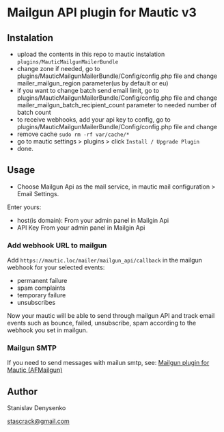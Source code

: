 # Mailgun API plugin for Mautic v3

## Instalation
 - upload the contents in this repo to mautic instalation `plugins/MauticMailgunMailerBundle`
 - change zone if needed, go to plugins/MauticMailgunMailerBundle/Config/config.php file and change mailer_mailgun_region parameter(us by default or eu)
 - if you want to change batch send email limit, go to plugins/MauticMailgunMailerBundle/Config/config.php file and change mailer_mailgun_batch_recipient_count parameter to needed number of batch count
 - to receive webhooks, add your api key to config, go to plugins/MauticMailgunMailerBundle/Config/config.php file and change 
 - remove cache `sudo rm -rf var/cache/*`
 - go to mautic settings > plugins > click `Install / Upgrade Plugin`
 - done.
 
 ## Usage
 
 - Choose Mailgun Api as the mail service, in mautic mail configuration > Email Settings.
 
 Enter yours:
 - host(is domain): From your admin panel in Mailgin Api
 - API Key From your admin panel in Mailgin Api

### Add webhook URL to mailgun

Add `https://mautic.loc/mailer/mailgun_api/callback` in the mailgun webhook for your selected events:
- permanent failure
- spam complaints
- temporary failure
- unsubscribes

Now your mautic will be able to send through mailgun API and track email events such as bounce, failed, unsubscribe, spam according to the webhook you set in mailgun.

### Mailgun SMTP
If you need to send messages with mailun smtp, see:
[Mailgun plugin for Mautic (AFMailgun)](https://github.com/azamuddin/mautic-mailgun-plugin "Mailgun plugin for Mautic (AFMailgun)")


## Author

Stanislav Denysenko

stascrack@gmail.com
